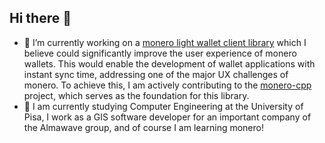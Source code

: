 ## Hi there 👋

- 🔭 I’m currently working on a [monero light wallet client library](https://github.com/woodser/monero-cpp/pull/73) which I believe could significantly improve the user experience of monero wallets. This would enable the development of wallet applications with instant sync time, addressing one of the major UX challenges of monero. To achieve this, I am actively contributing to the [monero-cpp](https://github.com/woodser/monero-cpp) project, which serves as the foundation for this library.
- 🌱 I am currently studying Computer Engineering at the University of Pisa, I work as a GIS software developer for an important company of the Almawave group, and of course I am learning monero!
<!--
**everoddandeven/everoddandeven** is a ✨ _special_ ✨ repository because its `README.md` (this file) appears on your GitHub profile.

Here are some ideas to get you started:

- 🔭 I’m currently working on ...
- 🌱 I’m currently learning ...
- 👯 I’m looking to collaborate on ...
- 🤔 I’m looking for help with ...
- 💬 Ask me about ...
- 📫 How to reach me: ...
- 😄 Pronouns: ...
- ⚡ Fun fact: ...
-->
